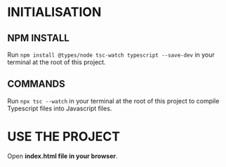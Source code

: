 # INITIALISATION
## NPM INSTALL

Run `npm install @types/node tsc-watch typescript --save-dev` in your terminal at the root of this project.

## COMMANDS

Run `npx tsc --watch` in your terminal at the root of this project to compile Typescript files into Javascript files.

# USE THE PROJECT

Open **index.html file in your browser**.